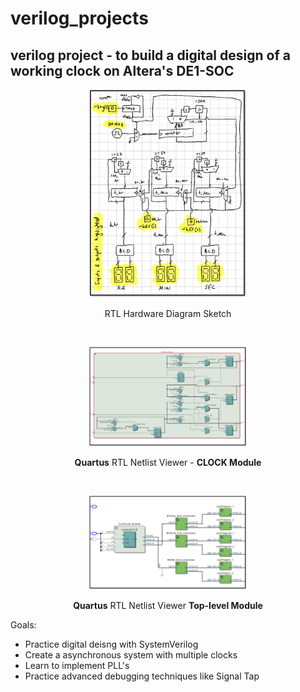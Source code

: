# verilog_projects

## verilog project - to build a digital design of a working clock on Altera's DE1-SOC ##

<p align="center"><img src="/Media/Hardware_CLK_Diagram_B.png" width="50%"></p>
<p align="center">RTL Hardware Diagram Sketch</p>
<br>
<p align="center"><img src="/Media/CLK_RTL_Viewer_B.png" width="50%"></p>
<p align="center"><b>Quartus</b> RTL Netlist Viewer - <b>CLOCK Module</b></p>
<br>
<p align="center"><img src="/Media/Top_RTL_Viewer_B.png" width="50%"></p>
<p align="center"><b>Quartus</b> RTL Netlist Viewer <b>Top-level Module</b></p>

Goals:
- Practice digital deisng with SystemVerilog
- Create a asynchronous system with multiple clocks
- Learn to implement PLL's 
- Practice advanced debugging techniques like Signal Tap

